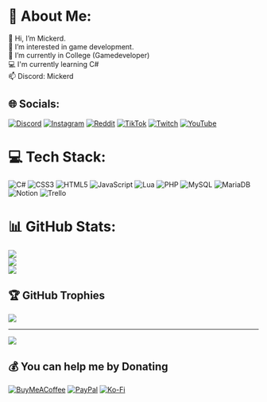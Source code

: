 # 💫 About Me:
👋 Hi, I’m Mickerd.<br>👀 I’m interested in game development.<br>📖 I’m currently in College (Gamedeveloper)<br>💻 I'm currently learning C# <br>📫 Discord: Mickerd


## 🌐 Socials:
[![Discord](https://img.shields.io/badge/Discord-%237289DA.svg?logo=discord&logoColor=white)](htttps://discord.gg/https://dsc.gg/mickerd) [![Instagram](https://img.shields.io/badge/Instagram-%23E4405F.svg?logo=Instagram&logoColor=white)](https://instagram.com/mickerd_) [![Reddit](https://img.shields.io/badge/Reddit-%23FF4500.svg?logo=Reddit&logoColor=white)](https://reddit.com/user/Mickerdx) [![TikTok](https://img.shields.io/badge/TikTok-%23000000.svg?logo=TikTok&logoColor=white)](https://tiktok.com/@Mickerdttv) [![Twitch](https://img.shields.io/badge/Twitch-%239146FF.svg?logo=Twitch&logoColor=white)](https://twitch.tv/Mickerd) [![YouTube](https://img.shields.io/badge/YouTube-%23FF0000.svg?logo=YouTube&logoColor=white)](https://youtube.com/c/Mickerd) 

# 💻 Tech Stack:
![C#](https://img.shields.io/badge/c%23-%23239120.svg?style=for-the-badge&logo=c-sharp&logoColor=white) ![CSS3](https://img.shields.io/badge/css3-%231572B6.svg?style=for-the-badge&logo=css3&logoColor=white) ![HTML5](https://img.shields.io/badge/html5-%23E34F26.svg?style=for-the-badge&logo=html5&logoColor=white) ![JavaScript](https://img.shields.io/badge/javascript-%23323330.svg?style=for-the-badge&logo=javascript&logoColor=%23F7DF1E) ![Lua](https://img.shields.io/badge/lua-%232C2D72.svg?style=for-the-badge&logo=lua&logoColor=white) ![PHP](https://img.shields.io/badge/php-%23777BB4.svg?style=for-the-badge&logo=php&logoColor=white) ![MySQL](https://img.shields.io/badge/mysql-%2300f.svg?style=for-the-badge&logo=mysql&logoColor=white) ![MariaDB](https://img.shields.io/badge/MariaDB-003545?style=for-the-badge&logo=mariadb&logoColor=white) ![Notion](https://img.shields.io/badge/Notion-%23000000.svg?style=for-the-badge&logo=notion&logoColor=white) ![Trello](https://img.shields.io/badge/Trello-%23026AA7.svg?style=for-the-badge&logo=Trello&logoColor=white)
# 📊 GitHub Stats:
![](https://github-readme-stats.vercel.app/api?username=Mickerdx&theme=nightowl&hide_border=false&include_all_commits=false&count_private=false)<br/>
![](https://github-readme-streak-stats.herokuapp.com/?user=Mickerdx&theme=nightowl&hide_border=false)<br/>
![](https://github-readme-stats.vercel.app/api/top-langs/?username=Mickerdx&theme=nightowl&hide_border=false&include_all_commits=false&count_private=false&layout=compact)

## 🏆 GitHub Trophies
![](https://github-profile-trophy.vercel.app/?username=Mickerdx&theme=radical&no-frame=false&no-bg=true&margin-w=4)

---
[![](https://visitcount.itsvg.in/api?id=Mickerdx&icon=2&color=6)](https://visitcount.itsvg.in)

  ## 💰 You can help me by Donating
  [![BuyMeACoffee](https://img.shields.io/badge/Buy%20Me%20a%20Coffee-ffdd00?style=for-the-badge&logo=buy-me-a-coffee&logoColor=black)](https://buymeacoffee.com/mickerd) [![PayPal](https://img.shields.io/badge/PayPal-00457C?style=for-the-badge&logo=paypal&logoColor=white)](https://paypal.me/mickerdx) [![Ko-Fi](https://img.shields.io/badge/Ko--fi-F16061?style=for-the-badge&logo=ko-fi&logoColor=white)](https://ko-fi.com/mickerd) 

  <!-- Proudly created with GPRM ( https://gprm.itsvg.in ) -->
  
